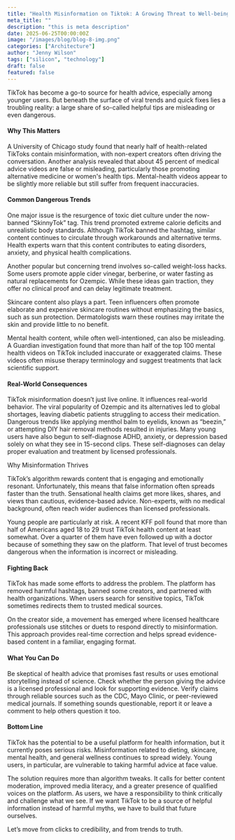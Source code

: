 ```yaml
---
title: "Health Misinformation on Tiktok: A Growing Threat to Well-being "
meta_title: ""
description: "this is meta description"
date: 2025-06-25T00:00:00Z
image: "/images/blog/blog-8-img.png"
categories: ["Architecture"]
author: "Jenny Wilson"
tags: ["silicon", "technology"]
draft: false
featured: false
---
```


TikTok has become a go-to source for health advice, especially among younger users. But beneath the surface of viral trends and quick fixes lies a troubling reality: a large share of so-called helpful tips are misleading or even dangerous.

 

#### Why This Matters

 

A University of Chicago study found that nearly half of health-related TikToks contain misinformation, with non-expert creators often driving the conversation. Another analysis revealed that about 45 percent of medical advice videos are false or misleading, particularly those promoting alternative medicine or women's health tips. Mental-health videos appear to be slightly more reliable but still suffer from frequent inaccuracies.

 

#### Common Dangerous Trends

 

One major issue is the resurgence of toxic diet culture under the now-banned “SkinnyTok” tag. This trend promoted extreme calorie deficits and unrealistic body standards. Although TikTok banned the hashtag, similar content continues to circulate through workarounds and alternative terms. Health experts warn that this content contributes to eating disorders, anxiety, and physical health complications.

 

Another popular but concerning trend involves so-called weight-loss hacks. Some users promote apple cider vinegar, berberine, or water fasting as natural replacements for Ozempic. While these ideas gain traction, they offer no clinical proof and can delay legitimate treatment.

 

Skincare content also plays a part. Teen influencers often promote elaborate and expensive skincare routines without emphasizing the basics, such as sun protection. Dermatologists warn these routines may irritate the skin and provide little to no benefit.

 

Mental health content, while often well-intentioned, can also be misleading. A Guardian investigation found that more than half of the top 100 mental health videos on TikTok included inaccurate or exaggerated claims. These videos often misuse therapy terminology and suggest treatments that lack scientific support.

 

#### Real-World Consequences

 

TikTok misinformation doesn’t just live online. It influences real-world behavior. The viral popularity of Ozempic and its alternatives led to global shortages, leaving diabetic patients struggling to access their medication. Dangerous trends like applying menthol balm to eyelids, known as “beezin,” or attempting DIY hair removal methods resulted in injuries. Many young users have also begun to self-diagnose ADHD, anxiety, or depression based solely on what they see in 15-second clips. These self-diagnoses can delay proper evaluation and treatment by licensed professionals.

 

Why Misinformation Thrives

 

TikTok’s algorithm rewards content that is engaging and emotionally resonant. Unfortunately, this means that false information often spreads faster than the truth. Sensational health claims get more likes, shares, and views than cautious, evidence-based advice. Non-experts, with no medical background, often reach wider audiences than licensed professionals.

 

Young people are particularly at risk. A recent KFF poll found that more than half of Americans aged 18 to 29 trust TikTok health content at least somewhat. Over a quarter of them have even followed up with a doctor because of something they saw on the platform. That level of trust becomes dangerous when the information is incorrect or misleading.

 

#### Fighting Back

 

TikTok has made some efforts to address the problem. The platform has removed harmful hashtags, banned some creators, and partnered with health organizations. When users search for sensitive topics, TikTok sometimes redirects them to trusted medical sources.

 

On the creator side, a movement has emerged where licensed healthcare professionals use stitches or duets to respond directly to misinformation. This approach provides real-time correction and helps spread evidence-based content in a familiar, engaging format.

 

#### What You Can Do

 

Be skeptical of health advice that promises fast results or uses emotional storytelling instead of science. Check whether the person giving the advice is a licensed professional and look for supporting evidence. Verify claims through reliable sources such as the CDC, Mayo Clinic, or peer-reviewed medical journals. If something sounds questionable, report it or leave a comment to help others question it too.

 

#### Bottom Line

 

TikTok has the potential to be a useful platform for health information, but it currently poses serious risks. Misinformation related to dieting, skincare, mental health, and general wellness continues to spread widely. Young users, in particular, are vulnerable to taking harmful advice at face value.

 

The solution requires more than algorithm tweaks. It calls for better content moderation, improved media literacy, and a greater presence of qualified voices on the platform. As users, we have a responsibility to think critically and challenge what we see. If we want TikTok to be a source of helpful information instead of harmful myths, we have to build that future ourselves.

 

Let’s move from clicks to credibility, and from trends to truth.
